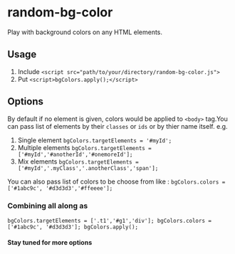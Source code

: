 # random-bg-color
Play with background colors on any HTML elements.
## Usage
1. Include `<script src="path/to/your/directory/random-bg-color.js">`
2. Put `<script>bgColors.apply();</script>`

## Options
By default if no element is given, colors would be applied to `<body>` tag.You can pass list of elements by their `classes` or `ids` or by thier name itself.
e.g.

1. Single element `bgColors.targetElements = '#myId';`
2. Multiple elements `bgColors.targetElements = ['#myId','#anotherId','#onemoreId'];`
3. Mix elements `bgColors.targetElements = ['#myId','.myClass','.anotherClass','span'];`

You can also pass list of colors to be choose from like :
`bgColors.colors = ['#1abc9c', '#d3d3d3','#ffeeee'];`

### Combining all along as 
`bgColors.targetElements = ['.t1','#g1','div'];
bgColors.colors = ['#1abc9c', '#d3d3d3'];
bgColors.apply();`

#### Stay tuned for more options





